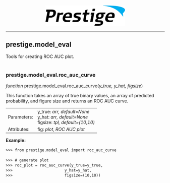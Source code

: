 <p align="center"><img src="../img/prestige_logo.png" alt="Prestige logo" width=50% height=50% /></p>

---
<a name="model evaluation"></a><h2>prestige.model_eval</h2>

<p>Tools for creating ROC AUC plot.</p>

#

<h3>prestige.model_eval.roc_auc_curve</h3>

<p><i>function</i> prestige.model_eval.roc_auc_curve(<i>y_true, y_hat, figsize</i>)</p>

<p>This function takes an array of true binary values, an array of predicted probability, and figure size and returns an ROC AUC curve.</p>

<table>
	<tr>
		<td>Parameters:</td>
		<td>y_true: <i>arr, default=None</i><BR>
			y_hat: <i>arr, default=None</i><BR>
			figsize: <i>tpl, default=(10,10)</i>
	</tr>
	<tr>
		<td>Attributes:</td>
		<td>fig: <i>plot, ROC AUC plot</i>
</table>

<p><b>Example:</b></p>

```
>>> from prestige.model_eval import roc_auc_curve

>>> # generate plot
>>> roc_plot = roc_auc_curve(y_true=y_true,
>>>	                      y_hat=y_hat,
>>>	                      figsize=(10,10))
```